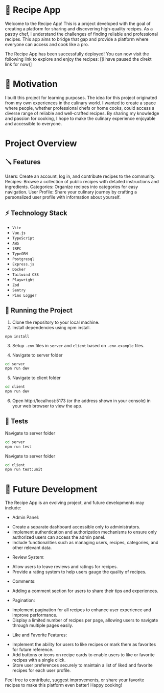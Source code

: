 # 📝 Recipe App

Welcome to the Recipe App! This is a project developed with the goal of creating a platform for sharing and discovering high-quality recipes. As a pastry chef, I understand the challenges of finding reliable and professional recipes. This app aims to bridge that gap and provide a platform where everyone can access and cook like a pro.

The Recipe App has been successfully deployed! You can now visit the following link to explore and enjoy the recipes: [(i have paused the direkt link for now)] 

# 🎯 Motivation

I built this project for learning purposes.
The idea for this project originated from my own experiences in the culinary world. I wanted to create a space where people, whether professional chefs or home cooks, could access a diverse range of reliable and well-crafted recipes. By sharing my knowledge and passion for cooking, I hope to make the culinary experience enjoyable and accessible to everyone.

# Project Overview

## 🪛 Features

Users: Create an account, log in, and contribute recipes to the community.
Recipes: Browse a collection of public recipes with detailed instructions and ingredients.
Categories: Organize recipes into categories for easy navigation.
User Profile: Share your culinary journey by crafting a personalized user profile with information about yourself.

## ⚡️ Technology Stack

- `Vite`
- `Vue.js`
- `TypeScript`
- `AWS`
- `tRPC`
- `TypeORM`
- `Postgresql`
- `Express.js`
- `Docker`
- `Tailwind CSS`
- `Playwright`
- `Zod`
- `Sentry`
- `Pino Logger`

## 🚦 Running the Project

1. Clone the repository to your local machine.
2. Install dependencies using npm install.

`npm install`

3. Setup `.env` files in `server` and `client` based on `.env.example` files.

4. Navigate to server folder

```bash
cd server
npm run dev
```

5. Navigate to client folder

```bash
cd client
npm run dev
```

6. Open http://localhost:5173 (or the address shown in your console) in your web browser to view the app.

## 🧪 Tests

Navigate to server folder

```bash
cd server
npm run test
```

Navigate to server folder

```bash
cd client
npm run test:unit
```

# 🚀 Future Development

The Recipe App is an evolving project, and future developments may include:

- Admin Panel: 
* Create a separate dashboard accessible only to administrators.
* Implement authentication and authorization mechanisms to ensure only authorized users can access the admin panel.
* Include functionalities such as managing users, recipes, categories, and other relevant data.

- Review System: 
* Allow users to leave reviews and ratings for recipes.
* Provide a rating system to help users gauge the quality of recipes.

- Comments: 
* Adding a comment section for users to share their tips and experiences.

- Pagination:
* Implement pagination for all recipes to enhance user experience and improve performance.
* Display a limited number of recipes per page, allowing users to navigate through multiple pages easily.

- Like and Favorite Features:
* Implement the ability for users to like recipes or mark them as favorites for future reference.
* Add buttons or icons on recipe cards to enable users to like or favorite recipes with a single click.
* Store user preferences securely to maintain a list of liked and favorite recipes for each user profile.


Feel free to contribute, suggest improvements, or share your favorite recipes to make this platform even better! Happy cooking!
